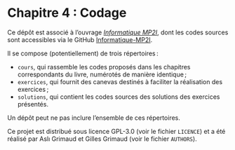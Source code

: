 # Chapitre 4 : Codage

Ce dépôt est associé à l’ouvrage [*Informatique MP2I*](https://www.informatiquemp2i.fr), dont les codes sources sont accessibles via le GitHub [Informatique-MP2I](https://github.com/Informatique-MP2I).  

Il se compose (potentiellement) de trois répertoires :  
- `cours`, qui rassemble les codes proposés dans les chapitres correspondants du livre, numérotés de manière identique ;  
- `exercices`, qui fournit des canevas destinés à faciliter la réalisation des exercices ;  
- `solutions`, qui contient les codes sources des solutions des exercices présentés.  

Un dépôt peut ne pas inclure l’ensemble de ces répertoires.

Ce projet est distribué sous licence GPL-3.0 (voir le fichier `LICENCE`) et a été réalisé par Aslı Grimaud et Gilles Grimaud (voir le fichier `AUTHORS`).
